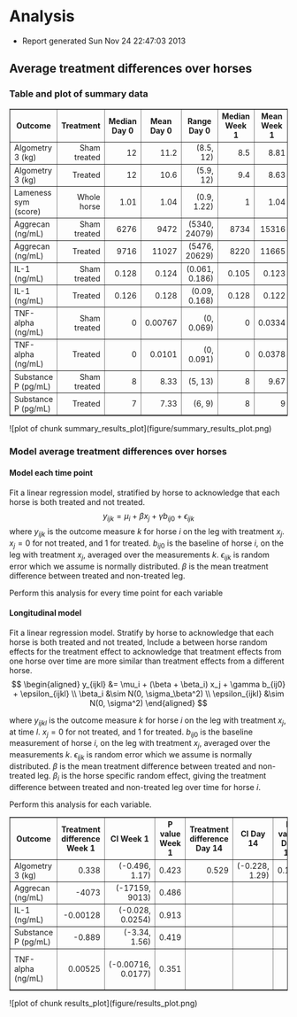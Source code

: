 # Analysis
- Report generated Sun Nov 24 22:47:03 2013




## Average treatment differences over horses




### Table and plot of summary data


<!-- html table generated in R 3.0.1 by xtable 1.7-1 package -->
<!-- Sun Nov 24 22:47:10 2013 -->
<TABLE border=1>
<TR> <TH> Outcome </TH> <TH> Treatment </TH> <TH> Median Day 0 </TH> <TH> Mean Day 0 </TH> <TH> Range Day 0 </TH> <TH> Median Week 1 </TH> <TH> Mean Week 1 </TH> <TH> Range Week 1 </TH> <TH> Median Day 14 </TH> <TH> Mean Day 14 </TH> <TH> Range Day 14 </TH> <TH> Median Day 30 </TH> <TH> Mean Day 30 </TH> <TH> Range Day 30 </TH> <TH> Median Day 60 </TH> <TH> Mean Day 60 </TH> <TH> Range Day 60 </TH> <TH> Median Day 90 </TH> <TH> Mean Day 90 </TH> <TH> Range Day 90 </TH>  </TR>
  <TR> <TD> Algometry 3 (kg) </TD> <TD align="right"> Sham treated </TD> <TD align="right"> 12 </TD> <TD align="right"> 11.2 </TD> <TD align="right"> (8.5, 12) </TD> <TD align="right"> 8.5 </TD> <TD align="right"> 8.81 </TD> <TD align="right"> (4.9, 12) </TD> <TD align="right"> 10.2 </TD> <TD align="right"> 9.7 </TD> <TD align="right"> (6.2, 12) </TD> <TD align="right"> 10.9 </TD> <TD align="right"> 10.6 </TD> <TD align="right"> (8.6, 12) </TD> <TD align="right"> 11.8 </TD> <TD align="right"> 11.3 </TD> <TD align="right"> (9.4, 12) </TD> <TD align="right"> 11.1 </TD> <TD align="right"> 10.6 </TD> <TD align="right"> (7.7, 12) </TD> </TR>
  <TR> <TD> Algometry 3 (kg) </TD> <TD align="right"> Treated </TD> <TD align="right"> 12 </TD> <TD align="right"> 10.6 </TD> <TD align="right"> (5.9, 12) </TD> <TD align="right"> 9.4 </TD> <TD align="right"> 8.63 </TD> <TD align="right"> (4.75, 10.4) </TD> <TD align="right"> 12 </TD> <TD align="right"> 9.89 </TD> <TD align="right"> (5.9, 12) </TD> <TD align="right"> 11.3 </TD> <TD align="right"> 10.5 </TD> <TD align="right"> (7.9, 12) </TD> <TD align="right"> 12 </TD> <TD align="right"> 11.1 </TD> <TD align="right"> (7.8, 12) </TD> <TD align="right"> 11.7 </TD> <TD align="right"> 10.3 </TD> <TD align="right"> (6.3, 12) </TD> </TR>
  <TR> <TD> Lameness sym (score) </TD> <TD align="right"> Whole horse </TD> <TD align="right"> 1.01 </TD> <TD align="right"> 1.04 </TD> <TD align="right"> (0.9, 1.22) </TD> <TD align="right"> 1 </TD> <TD align="right"> 1.04 </TD> <TD align="right"> (0.7, 1.75) </TD> <TD align="right"> 1.09 </TD> <TD align="right"> 1.07 </TD> <TD align="right"> (0.65, 1.65) </TD> <TD align="right"> 0.87 </TD> <TD align="right"> 0.948 </TD> <TD align="right"> (0.75, 1.27) </TD> <TD align="right"> 1.1 </TD> <TD align="right"> 1.01 </TD> <TD align="right"> (0.52, 1.37) </TD> <TD align="right"> 1 </TD> <TD align="right"> 1 </TD> <TD align="right"> (0.87, 1.18) </TD> </TR>
  <TR> <TD> Aggrecan (ng/mL) </TD> <TD align="right"> Sham treated </TD> <TD align="right"> 6276 </TD> <TD align="right"> 9472 </TD> <TD align="right"> (5340, 24079) </TD> <TD align="right"> 8734 </TD> <TD align="right"> 15316 </TD> <TD align="right"> (4818, 50844) </TD> <TD align="right">  </TD> <TD align="right">  </TD> <TD align="right">  </TD> <TD align="right"> 10775 </TD> <TD align="right"> 13900 </TD> <TD align="right"> (5798, 37405) </TD> <TD align="right">  </TD> <TD align="right">  </TD> <TD align="right">  </TD> <TD align="right"> 8400 </TD> <TD align="right"> 8508 </TD> <TD align="right"> (3252, 15263) </TD> </TR>
  <TR> <TD> Aggrecan (ng/mL) </TD> <TD align="right"> Treated </TD> <TD align="right"> 9716 </TD> <TD align="right"> 11027 </TD> <TD align="right"> (5476, 20629) </TD> <TD align="right"> 8220 </TD> <TD align="right"> 11665 </TD> <TD align="right"> (5226, 21569) </TD> <TD align="right">  </TD> <TD align="right">  </TD> <TD align="right">  </TD> <TD align="right"> 6229 </TD> <TD align="right"> 7076 </TD> <TD align="right"> (3416, 13156) </TD> <TD align="right">  </TD> <TD align="right">  </TD> <TD align="right">  </TD> <TD align="right"> 8439 </TD> <TD align="right"> 12980 </TD> <TD align="right"> (3149, 30277) </TD> </TR>
  <TR> <TD> IL-1 (ng/mL) </TD> <TD align="right"> Sham treated </TD> <TD align="right"> 0.128 </TD> <TD align="right"> 0.124 </TD> <TD align="right"> (0.061, 0.186) </TD> <TD align="right"> 0.105 </TD> <TD align="right"> 0.123 </TD> <TD align="right"> (0.09, 0.211) </TD> <TD align="right">  </TD> <TD align="right">  </TD> <TD align="right">  </TD> <TD align="right"> 0.132 </TD> <TD align="right"> 0.136 </TD> <TD align="right"> (0.107, 0.196) </TD> <TD align="right">  </TD> <TD align="right">  </TD> <TD align="right">  </TD> <TD align="right"> 0.087 </TD> <TD align="right"> 0.111 </TD> <TD align="right"> (0.063, 0.198) </TD> </TR>
  <TR> <TD> IL-1 (ng/mL) </TD> <TD align="right"> Treated </TD> <TD align="right"> 0.126 </TD> <TD align="right"> 0.128 </TD> <TD align="right"> (0.09, 0.168) </TD> <TD align="right"> 0.128 </TD> <TD align="right"> 0.122 </TD> <TD align="right"> (0.079, 0.192) </TD> <TD align="right">  </TD> <TD align="right">  </TD> <TD align="right">  </TD> <TD align="right"> 0.105 </TD> <TD align="right"> 0.114 </TD> <TD align="right"> (0.066, 0.161) </TD> <TD align="right">  </TD> <TD align="right">  </TD> <TD align="right">  </TD> <TD align="right"> 0.109 </TD> <TD align="right"> 0.116 </TD> <TD align="right"> (0.066, 0.154) </TD> </TR>
  <TR> <TD> TNF-alpha (ng/mL) </TD> <TD align="right"> Sham treated </TD> <TD align="right"> 0 </TD> <TD align="right"> 0.00767 </TD> <TD align="right"> (0, 0.069) </TD> <TD align="right"> 0 </TD> <TD align="right"> 0.0334 </TD> <TD align="right"> (0, 0.301) </TD> <TD align="right">  </TD> <TD align="right">  </TD> <TD align="right">  </TD> <TD align="right"> 0 </TD> <TD align="right"> 0.0376 </TD> <TD align="right"> (0, 0.338) </TD> <TD align="right">  </TD> <TD align="right">  </TD> <TD align="right">  </TD> <TD align="right"> 0 </TD> <TD align="right"> 0.0227 </TD> <TD align="right"> (0, 0.204) </TD> </TR>
  <TR> <TD> TNF-alpha (ng/mL) </TD> <TD align="right"> Treated </TD> <TD align="right"> 0 </TD> <TD align="right"> 0.0101 </TD> <TD align="right"> (0, 0.091) </TD> <TD align="right"> 0 </TD> <TD align="right"> 0.0378 </TD> <TD align="right"> (0, 0.298) </TD> <TD align="right">  </TD> <TD align="right">  </TD> <TD align="right">  </TD> <TD align="right"> 0 </TD> <TD align="right"> 0.0301 </TD> <TD align="right"> (0, 0.271) </TD> <TD align="right">  </TD> <TD align="right">  </TD> <TD align="right">  </TD> <TD align="right"> 0 </TD> <TD align="right"> 0.0256 </TD> <TD align="right"> (0, 0.23) </TD> </TR>
  <TR> <TD> Substance P (pg/mL) </TD> <TD align="right"> Sham treated </TD> <TD align="right"> 8 </TD> <TD align="right"> 8.33 </TD> <TD align="right"> (5, 13) </TD> <TD align="right"> 8 </TD> <TD align="right"> 9.67 </TD> <TD align="right"> (5, 18) </TD> <TD align="right">  </TD> <TD align="right">  </TD> <TD align="right">  </TD> <TD align="right"> 8 </TD> <TD align="right"> 8.22 </TD> <TD align="right"> (6, 12) </TD> <TD align="right">  </TD> <TD align="right">  </TD> <TD align="right">  </TD> <TD align="right"> 7 </TD> <TD align="right"> 8.89 </TD> <TD align="right"> (5, 18) </TD> </TR>
  <TR> <TD> Substance P (pg/mL) </TD> <TD align="right"> Treated </TD> <TD align="right"> 7 </TD> <TD align="right"> 7.33 </TD> <TD align="right"> (6, 9) </TD> <TD align="right"> 8 </TD> <TD align="right"> 9 </TD> <TD align="right"> (5, 18) </TD> <TD align="right">  </TD> <TD align="right">  </TD> <TD align="right">  </TD> <TD align="right"> 7 </TD> <TD align="right"> 8 </TD> <TD align="right"> (5, 14) </TD> <TD align="right">  </TD> <TD align="right">  </TD> <TD align="right">  </TD> <TD align="right"> 6 </TD> <TD align="right"> 7.67 </TD> <TD align="right"> (4, 16) </TD> </TR>
   </TABLE>
![plot of chunk summary_results_plot](figure/summary_results_plot.png) 


### Model average treatment differences over horses
#### Model each time point
Fit a linear regression model, stratified by horse to acknowledge that each horse 
is both treated and not treated. 
$$ y_{ijk} = \mu_i + \beta x_j + \gamma b_{ij0} + \epsilon_{ijk} $$
where $y_{ijk}$ is the outcome measure $k$ for horse $i$ on the leg with treatment $x_j$.
$x_j = 0$ for not treated, and 1 for treated. $b_{ij0}$ is the baseline of horse $i$, on the leg with treatment $x_j$, averaged over the measurements $k$.
$\epsilon_{ijk}$ is random error which we assume is normally distributed. 
$\beta$ is the mean treatment difference between treated and non-treated leg.

Perform this analysis for every time point for each variable

#### Longitudinal model
Fit a linear regression model.
Stratify by horse to acknowledge that each horse is both treated and not treated, 
Include a between horse random effects for the treatment effect to
acknowledge that treatment effects from one horse over time are more similar than treatment effects from a different horse.
$$
\begin{aligned}
  y_{ijkl} &= \mu_i + (\beta + \beta_i) x_j + \gamma b_{ij0} + \epsilon_{ijkl} \\
  \beta_i &\sim N(0, \sigma_\beta^2) \\
  \epsilon_{ijkl} &\sim N(0, \sigma^2)
\end{aligned}
$$

where $y_{ijkl}$ is the outcome measure $k$ for horse $i$ on the leg with treatment $x_j$, at time $l$.
$x_j = 0$ for not treated, and 1 for treated. $b_{ij0}$ is the baseline measurement of horse $i$, on the leg with treatment $x_j$, averaged over the measurements $k$.
$\epsilon_{ijk}$ is random error which we assume is normally distributed. 
$\beta$ is the mean treatment difference between treated and non-treated leg.
$\beta_i$ is the horse specific random effect, giving the treatment difference between treated and non-treated leg over time for horse $i$.

Perform this analysis for each variable.


<!-- html table generated in R 3.0.1 by xtable 1.7-1 package -->
<!-- Sun Nov 24 22:47:15 2013 -->
<TABLE border=1>
<TR> <TH> Outcome </TH> <TH> Treatment difference Week 1 </TH> <TH> CI Week 1 </TH> <TH> P value Week 1 </TH> <TH> Treatment difference Day 14 </TH> <TH> CI Day 14 </TH> <TH> P value Day 14 </TH> <TH> Treatment difference Day 30 </TH> <TH> CI Day 30 </TH> <TH> P value Day 30 </TH> <TH> Treatment difference Day 60 </TH> <TH> CI Day 60 </TH> <TH> P value Day 60 </TH> <TH> Treatment difference Day 90 </TH> <TH> CI Day 90 </TH> <TH> P value Day 90 </TH> <TH> Treatment difference All </TH> <TH> CI All </TH> <TH> P value All </TH>  </TR>
  <TR> <TD> Algometry 3 (kg) </TD> <TD align="right"> 0.338 </TD> <TD align="right"> (-0.496, 1.17) </TD> <TD align="right"> 0.423 </TD> <TD align="right"> 0.529 </TD> <TD align="right"> (-0.228, 1.29) </TD> <TD align="right"> 0.163 </TD> <TD align="right"> 0.196 </TD> <TD align="right"> (-0.643, 1.04) </TD> <TD align="right"> 0.634 </TD> <TD align="right"> -0.148 </TD> <TD align="right"> (-0.711, 0.414) </TD> <TD align="right"> 0.592 </TD> <TD align="right"> -0.0804 </TD> <TD align="right"> (-1.1, 0.937) </TD> <TD align="right"> 0.872 </TD> <TD align="right"> 0.216 </TD> <TD align="right"> (-0.467, 0.899) </TD> <TD align="right"> 0.536 </TD> </TR>
  <TR> <TD> Aggrecan (ng/mL) </TD> <TD align="right"> -4073 </TD> <TD align="right"> (-17159, 9013) </TD> <TD align="right"> 0.486 </TD> <TD align="right">  </TD> <TD align="right">  </TD> <TD align="right">  </TD> <TD align="right"> -7545 </TD> <TD align="right"> (-17072, 1981) </TD> <TD align="right"> 0.103 </TD> <TD align="right">  </TD> <TD align="right">  </TD> <TD align="right">  </TD> <TD align="right"> 4829 </TD> <TD align="right"> (-3069, 12726) </TD> <TD align="right"> 0.191 </TD> <TD align="right"> -2263 </TD> <TD align="right"> (-7356, 2830) </TD> <TD align="right"> 0.389 </TD> </TR>
  <TR> <TD> IL-1 (ng/mL) </TD> <TD align="right"> -0.00128 </TD> <TD align="right"> (-0.028, 0.0254) </TD> <TD align="right"> 0.913 </TD> <TD align="right">  </TD> <TD align="right">  </TD> <TD align="right">  </TD> <TD align="right"> -0.0215 </TD> <TD align="right"> (-0.0461, 0.00315) </TD> <TD align="right"> 0.0781 </TD> <TD align="right">  </TD> <TD align="right">  </TD> <TD align="right">  </TD> <TD align="right"> 0.00793 </TD> <TD align="right"> (-0.0206, 0.0365) </TD> <TD align="right"> 0.532 </TD> <TD align="right"> -0.00495 </TD> <TD align="right"> (-0.0193, 0.00944) </TD> <TD align="right"> 0.504 </TD> </TR>
  <TR> <TD> Substance P (pg/mL) </TD> <TD align="right"> -0.889 </TD> <TD align="right"> (-3.34, 1.56) </TD> <TD align="right"> 0.419 </TD> <TD align="right">  </TD> <TD align="right">  </TD> <TD align="right">  </TD> <TD align="right"> -0.389 </TD> <TD align="right"> (-1.98, 1.2) </TD> <TD align="right"> 0.582 </TD> <TD align="right">  </TD> <TD align="right">  </TD> <TD align="right">  </TD> <TD align="right"> -2 </TD> <TD align="right"> (-5.4, 1.4) </TD> <TD align="right"> 0.206 </TD> <TD align="right"> -1.09 </TD> <TD align="right"> (-2.49, 0.306) </TD> <TD align="right"> 0.133 </TD> </TR>
  <TR> <TD> TNF-alpha (ng/mL) </TD> <TD align="right"> 0.00525 </TD> <TD align="right"> (-0.00716, 0.0177) </TD> <TD align="right"> 0.351 </TD> <TD align="right">  </TD> <TD align="right">  </TD> <TD align="right">  </TD> <TD align="right"> -2.94e-17 </TD> <TD align="right"> (-1.03e-16, 4.43e-17) </TD> <TD align="right"> 0.377 </TD> <TD align="right">  </TD> <TD align="right">  </TD> <TD align="right">  </TD> <TD align="right"> -2.04e-18 </TD> <TD align="right"> (-9.71e-18, 5.62e-18) </TD> <TD align="right"> 0.548 </TD> <TD align="right"> 0.00175 </TD> <TD align="right"> (-0.00822, 0.0117) </TD> <TD align="right"> 0.733 </TD> </TR>
   </TABLE>
![plot of chunk results_plot](figure/results_plot.png) 



